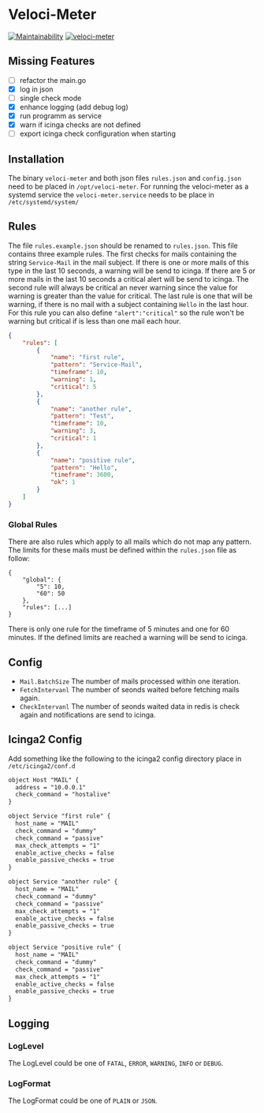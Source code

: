 ﻿# Veloci-Meter

[![Maintainability](https://api.codeclimate.com/v1/badges/50179aab44da85b14064/maintainability)](https://codeclimate.com/github/Niecke/veloci-meter/maintainability)
[![veloci-meter](https://circleci.com/gh/Niecke/veloci-meter.svg?style=svg)](https://github.com/Niecke/veloci-meter)

## Missing Features

* [ ] refactor the main.go
* [x] log in json
* [ ] single check mode
* [x] enhance logging (add debug log)
* [x] run programm as service
* [x] warn if icinga checks are not defined
* [ ] export icinga check configuration when starting

## Installation

The binary `veloci-meter` and both json files `rules.json` and `config.json` need to be placed in `/opt/veloci-meter`.
For running the veloci-meter as a systemd service the `veloci-meter.service` needs to be place in `/etc/systemd/system/`

## Rules

The file `rules.example.json` should be renamed to `rules.json`. 
This file contains three example rules. 
The first checks for mails containing the string `Service-Mail` in the mail subject. 
If there is one or more mails of this type in the last 10 seconds, a warning will be send to icinga.
If there are 5 or more mails in the last 10 seconds a critical alert will be send to icinga. 
The second rule will always be critical an never warning since the value for warning is greater than the value for critical.
The last rule is one that will be warning, if there is no mail with a subject containing `Hello` in the last hour.
For this rule you can also define `"alert":"critical"` so the rule won't be warning but critical if is less than one mail each hour.
```json
{
    "rules": [
        {
            "name": "first rule",
            "pattern": "Service-Mail",
            "timeframe": 10,
            "warning": 1,
            "critical": 5
        },
        {
            "name": "another rule",
            "pattern": "Test",
            "timeframe": 10,
            "warning": 3,
            "critical": 1
        },
        {
            "name": "positive rule",
            "pattern": "Hello",
            "timeframe": 3600,
            "ok": 1
        }
    ]
}
```

### Global Rules

There are also rules which apply to all mails which do not map any pattern.
The limits for these mails must be defined within the `rules.json` file as follow:
```
{
    "global": {
        "5": 10,
        "60": 50
    },
    "rules": [...]
}
```
There is only one rule for the timeframe of 5 minutes and one for 60 minutes. If the defined limits are reached a warning will be send to icinga.

## Config

- `Mail.BatchSize` The number of mails processed within one iteration.
- `FetchIntervanl` The number of seonds waited before fetching mails again.
- `CheckIntervanl` The number of seonds waited data in redis is check again and notifications are send to icinga.

## Icinga2 Config

Add something like the following to the icinga2 config directory place in `/etc/icinga2/conf.d`

```txt
object Host "MAIL" {
  address = "10.0.0.1"
  check_command = "hostalive"
}

object Service "first rule" {
  host_name = "MAIL"
  check_command = "dummy"
  check_command = "passive"
  max_check_attempts = "1"
  enable_active_checks = false
  enable_passive_checks = true
}

object Service "another rule" {
  host_name = "MAIL"
  check_command = "dummy"
  check_command = "passive"
  max_check_attempts = "1"
  enable_active_checks = false
  enable_passive_checks = true
}

object Service "positive rule" {
  host_name = "MAIL"
  check_command = "dummy"
  check_command = "passive"
  max_check_attempts = "1"
  enable_active_checks = false
  enable_passive_checks = true
}
```
## Logging

### LogLevel

The LogLevel could be one of `FATAL`, `ERROR`, `WARNING`, `INFO` or `DEBUG`.

### LogFormat

The LogFormat could be one of `PLAIN` or `JSON`.